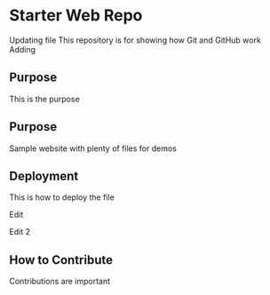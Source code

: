 # Starter Web Repo

Updating file
This repository is for showing how Git and GitHub work
Adding

## Purpose

This is the purpose

## Purpose

Sample website with plenty of files for demos

## Deployment

This is how to deploy the file

Edit

Edit 2

## How to Contribute

Contributions are important